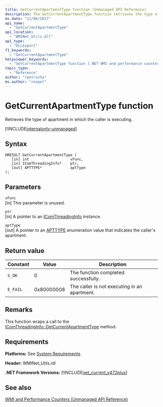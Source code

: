 ```yaml
---
title: GetCurrentApartmentType function (Unmanaged API Reference)
description: The GetCurrentApartmentType function retrieves the type of apartment in which the caller is executing.
ms.date: "11/06/2017"
api_name: 
  - "GetCurrentApartmentType"
api_location: 
  - "WMINet_Utils.dll"
api_type: 
  - "DLLExport"
f1_keywords: 
  - "GetCurrentApartmentType"
helpviewer_keywords: 
  - "GetCurrentApartmentType function [.NET WMI and performance counters]"
topic_type: 
  - "Reference"
author: "rpetrusha"
ms.author: "ronpet"
---
```

# GetCurrentApartmentType function
Retrieves the type of apartment in which the caller is executing.   
  
[!INCLUDE[internalonly-unmanaged](../../../../includes/internalonly-unmanaged.md)]
  
## Syntax  
  
```  
HRESULT GetCurrentApartmentType (
   [in] int                   vFunc, 
   [in] IComThreadingInfo*    ptr, 
   [out] APTTYPE*             aptType
); 
```  

## Parameters

`vFunc`  
[in] This parameter is unused.

`ptr`  
[in] A pointer to an [IComThreadingInfo](https://msdn.microsoft.com/library/windows/desktop/ms694502(v=vs.85).aspx) instance.

`aptType`  
[out] A pointer to an [APTTYPE](https://msdn.microsoft.com/library/windows/desktop/ms693793(v=vs.85).aspx) enumeration value that indicates the caller's apartment.

## Return value


|Constant  |Value  |Description  |
|---------|---------|---------|
| `S_OK` | 0 | The function completed successfully. |
| `E_FAIL` | 0x80000008 | The caller is not executing in an apartment. |
  
## Remarks

This function wraps a call to the [IComThreadingInfo::GetCurrentApartmentType](https://msdn.microsoft.com/library/windows/desktop/ms683752(v=vs.85).aspx) method.

## Requirements  
 **Platforms:** See [System Requirements](../../../../docs/framework/get-started/system-requirements.md).  
  
 **Header:** WMINet_Utils.idl  
  
 **.NET Framework Versions:** [!INCLUDE[net_current_v472plus](../../../../includes/net-current-v472plus.md)]  
  
## See also  
[WMI and Performance Counters (Unmanaged API Reference)](index.md)

